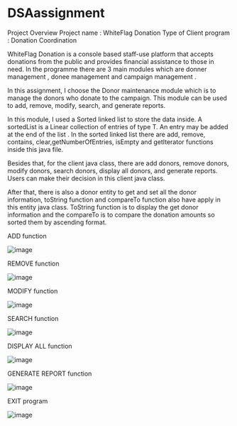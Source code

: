 # DSAassignment

Project Overview
Project name : WhiteFlag Donation
Type of Client program : Donation Coordination

WhiteFlag Donation is a console based staff-use platform that accepts donations from the public and provides financial assistance to those in need. In the programme there are 3 main modules which are donner management , donee management and campaign management .

In this assignment, I choose the Donor maintenance module which is to manage the donors who donate to the campaign. This module can be used to add, remove, modify, search, and generate reports.

In this module, I used a Sorted linked list to store the data inside. A sortedList is a Linear collection of entries of type T. An entry may be added at the end of the list . In the sorted linked list there are add, remove, contains, clear,getNumberOfEntries, isEmpty and getIterator functions inside this java file. 

Besides that, for the client java class, there are add donors, remove donors, modify donors, search donors, display all donors, and generate reports. Users can make their decision in this client java class.

After that, there is also a donor entity to get and set all the donor information, toString function and compareTo function also have apply in this entity java class. ToString function is to display the get donor information and the compareTo is to compare the donation amounts so sorted them by ascending format.

ADD function 

![image](https://user-images.githubusercontent.com/66995676/206908154-4b7d4adf-1892-454a-b568-26e6cedb6d03.png)

REMOVE function

![image](https://user-images.githubusercontent.com/66995676/206908207-0645b119-337a-4ebf-be66-7f62fda30535.png)

MODIFY function

![image](https://user-images.githubusercontent.com/66995676/206908232-c95a5227-d785-4e25-a26d-68e1c73020e3.png)

SEARCH function 

![image](https://user-images.githubusercontent.com/66995676/206908261-478fd966-cc8e-448d-8433-d2d2153a97bd.png)

DISPLAY ALL function 

![image](https://user-images.githubusercontent.com/66995676/206908275-b84f2648-0714-4e09-9784-104e66d55bbf.png)

GENERATE REPORT function

![image](https://user-images.githubusercontent.com/66995676/206908314-dd620e06-a427-4cdb-8e8c-f32d4d303807.png)

EXIT program

![image](https://user-images.githubusercontent.com/66995676/206908329-6c9905a5-e845-4ba5-ae5b-310cbc1a3a43.png)
